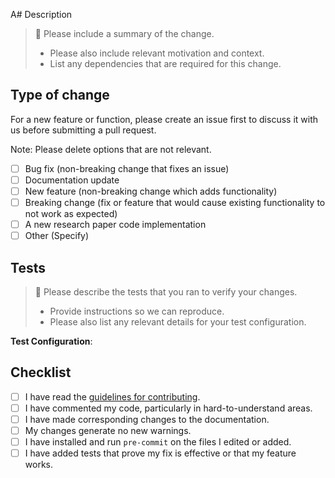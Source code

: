 A# Description

> :memo: Please include a summary of the change.
>
> * Please also include relevant motivation and context.
> * List any dependencies that are required for this change.

## Type of change

For a new feature or function, please create an issue first to discuss it
with us before submitting a pull request.

Note: Please delete options that are not relevant.

- [ ] Bug fix (non-breaking change that fixes an issue)
- [ ] Documentation update
- [ ] New feature (non-breaking change which adds functionality)
- [ ] Breaking change (fix or feature that would cause existing functionality to not work as expected)
- [ ] A new research paper code implementation
- [ ] Other (Specify)

## Tests

> :memo: Please describe the tests that you ran to verify your changes.
>
> * Provide instructions so we can reproduce.
> * Please also list any relevant details for your test configuration.

**Test Configuration**:

## Checklist

- [ ] I have read the [guidelines for contributing](https://github.com/fastmachinelearning/hls4ml/blob/main/CONTRIBUTING.md).
- [ ] I have commented my code, particularly in hard-to-understand areas.
- [ ] I have made corresponding changes to the documentation.
- [ ] My changes generate no new warnings.
- [ ] I have installed and run `pre-commit` on the files I edited or added.
- [ ] I have added tests that prove my fix is effective or that my feature works.
